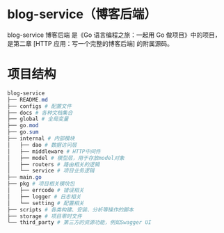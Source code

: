 # blog-service（博客后端）

blog-service 博客后端 是《Go 语言编程之旅：一起用 Go 做项目》中的项目，是第二章 [HTTP 应用：写一个完整的博客后端] 的附属源码。

# 项目结构

```powershell
blog-service
├── README.md
├── configs # 配置文件
├── docs # 各种文档集合
├── global # 全局变量
├── go.mod
├── go.sum
├── internal # 内部模块
│   ├── dao # 数据访问层
│   ├── middleware # HTTP中间件
│   ├── model # 模型层，用于存放model对象
│   ├── routers # 路由相关的逻辑
│   └── service # 项目业务逻辑
├── main.go
├── pkg # 项目相关模块包
│   ├── errcode # 错误相关
│   ├── logger # 日志相关
│   └── setting # 配置相关
├── scripts # 各类构建、安装、分析等操作的脚本
├── storage # 项目零时文件
└── third_party # 第三方的资源功能，例如Swagger UI
```

